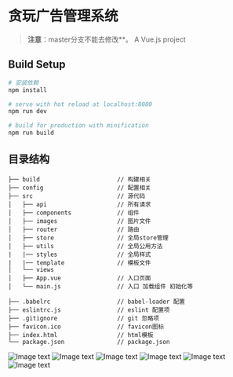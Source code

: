 # 贪玩广告管理系统

> **注意**：master分支不能去修改**。
> A Vue.js project

## Build Setup

``` bash
# 安装依赖
npm install

# serve with hot reload at localhost:8080
npm run dev

# build for production with minification
npm run build

```

## 目录结构
```shell
├── build                      // 构建相关  
├── config                     // 配置相关
├── src                        // 源代码
│   ├── api                    // 所有请求
│   ├── components             // 组件
│   ├── images                 // 图片文件
│   ├── router                 // 路由
│   ├── store                  // 全局store管理
│   ├── utils                  // 全局公用方法
|   |── styles                 // 全局样式
|   |── template			   // 模板文件
│   └── views
│   ├── App.vue                // 入口页面
│   └── main.js                // 入口 加载组件 初始化等

├── .babelrc                   // babel-loader 配置
├── eslintrc.js                // eslint 配置项
├── .gitignore                 // git 忽略项
├── favicon.ico                // favicon图标
├── index.html                 // html模板
└── package.json               // package.json

```


![Image text](https://github.com/275957304/tanwan-dsp/blob/master/src/images/preview/0.jpg)
![Image text](https://github.com/275957304/tanwan-dsp/blob/master/src/images/preview/1.jpg)
![Image text](https://github.com/275957304/tanwan-dsp/blob/master/src/images/preview/2.jpg)
![Image text](https://github.com/275957304/tanwan-dsp/blob/master/src/images/preview/3.jpg)
![Image text](https://github.com/275957304/tanwan-dsp/blob/master/src/images/preview/4.jpg)
![Image text](https://github.com/275957304/tanwan-dsp/blob/master/src/images/preview/5.jpg)


